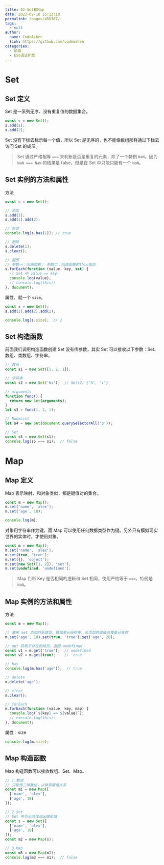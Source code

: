 ```yaml
---
title: 02-Set和Map
date: 2023-02-10 15:13:18
permalink: /pages/458307/
tags: 
  - null
author: 
  name: CodeAshen
  link: https://github.com/codeashen
categories: 
  - 前端
  - ES6语法扩展
---
```



# Set

## Set 定义

Set 是一系列无序、没有重复值的数据集合。

```javascript
const s = new Set();
s.add(1);
s.add(2);
```

Set 没有下标去标示每一个值，所以 Set 是无序的，也不能像数组那样通过下标去访问 Set 的成员。

> Set 通过严格相等 `===` 来判断是否是重复的元素，除了一个特例 `NaN`。因为 `NaN === NaN` 的结果是 false，但是在 Set 中只能只能有一个 `NaN`。

## Set 实例的方法和属性

方法

```javascript
const s = new Set();

// 添加
s.add(1);
s.add(2).add(2);

// 包含
console.log(s.has(1)); // true

// 删除
s.delete(1);
s.clear();

// 遍历
// 参数一：回调函数； 参数二：回调函数的this指向
s.forEach(function (value, key, set) {
  // Set 中 value == key
  console.log(value);
  // console.log(this);
}, document);
```

属性，就一个 `size`。

```javascript
const s = new Set();
s.add(1).add(2).add(2);

console.log(s.size);  // 2
```

## Set 构造函数

前面我们调用构造函数创建 Set 没有传参数，其实 Set 可以接收以下参数：Set、数组、类数组、字符串。

```javascript
// 数组
const s1 = new Set([1, 2, 1]);

// 字符串
const s2 = new Set('hi');  // Set(2) {"h", "i"}

// arguments
function func() {
  return new Set(arguments);
}
let s3 = func(1, 2, 1);

// NodeList
let s4 = new Set(document.querySelectorAll('p'));

// Set
const s5 = new Set(s1);
console.log(s5 === s1);  // false
```

# Map

## Map 定义

Map 表示映射，和对象类似，都是键值对的集合。

```javascript
const m = new Map();
m.set('name', 'alex');
m.set('age', 18);

console.log(m);
```

对象用字符串作为键，而 Map 可以使用任何数据类型作为键。另外只有模拟现实世界的实体时，才使用对象。

```javascript
const m = new Map();
m.set('name', 'alex');
m.set(true, 'true');
m.set({}, 'object');
m.set(new Set([1, 2]), 'set');
m.set(undefined, 'undefined');
```

> Map 判断 Key 是否相同的逻辑和 Set 相同，使用严格等于 `===`，特例是 `NaN`。

## Map 实例的方法和属性

方法

```javascript
const m = new Map();

// 使用 set 添加的新成员，键如果已经存在，后添加的键值对覆盖已有的
m.set('age', 18).set(true, 'true').set('age', 20);

// get 获取不存在的成员，返回 undefined
const v1 = m.get('true');  // undefined
const v2 = m.get(true);    // 'true'

// has
console.log(m.has('age'));  // true

// delete
m.delete('age');

// clear
m.clear();

// forEach
m.forEach(function (value, key, map) {
  console.log(`${key} => ${value}`);
  // console.log(this);
}, document);
```

属性：size

```javascript
console.log(m.size);
```

## Map 构造函数

Map 构造函数可以接收数组、Set、Map。

```javascript
// 1.数组
// 只能传二维数组，以体现键值关系
const m1 = new Map([
  ['name', 'alex'],
  ['age', 18]
]);

// 2.Set
// Set 中也必须体现出键和值
const s = new Set([
  ['name', 'alex'],
  ['age', 18]
]);
const m2 = new Map(s);

// 3.Map
const m3 = new Map(m1);
console.log(m3 === m1);  // false
```


